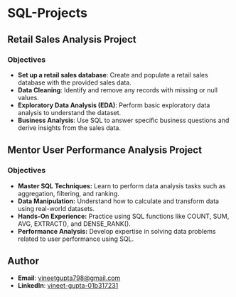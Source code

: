 # SQL-Projects

## Retail Sales Analysis Project

### Objectives

- **Set up a retail sales database**: Create and populate a retail sales database with the provided sales data.
- **Data Cleaning**: Identify and remove any records with missing or null values.
- **Exploratory Data Analysis (EDA)**: Perform basic exploratory data analysis to understand the dataset.
- **Business Analysis**: Use SQL to answer specific business questions and derive insights from the sales data.

## Mentor User Performance Analysis Project

### Objectives

- **Master SQL Techniques:** Learn to perform data analysis tasks such as aggregation, filtering, and ranking.
- **Data Manipulation:** Understand how to calculate and transform data using real-world datasets.
- **Hands-On Experience:** Practice using SQL functions like COUNT, SUM, AVG, EXTRACT(), and DENSE_RANK().
- **Performance Analysis:** Develop expertise in solving data problems related to user performance using SQL.

## Author
- **Email**: vineetgupta798@gmail.com
- **LinkedIn**: [vineet-gupta-01b317231](https://www.linkedin.com/in/vineet-gupta-01b317231/)
